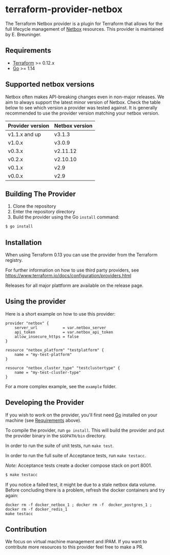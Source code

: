 # terraform-provider-netbox

The Terraform Netbox provider is a plugin for Terraform that allows for the full lifecycle management of [Netbox](https://netbox.readthedocs.io/en/stable/) resources.
This provider is maintained by E. Breuninger.

## Requirements

- [Terraform](https://www.terraform.io/downloads.html) >= 0.12.x
- [Go](https://golang.org/doc/install) >= 1.14

## Supported netbox versions
Netbox often makes API-breaking changes even in non-major releases. We aim to always support the latest minor version of Netbox. Check the table below to see which version a provider was tested against. It is generally recommended to use the provider version matching your netbox version.

Provider version | Netbox version
--- | ---
v1.1.x and up | v3.1.3
v1.0.x | v3.0.9
v0.3.x | v2.11.12
v0.2.x | v2.10.10
v0.1.x | v2.9
v0.0.x | v2.9

## Building The Provider

1. Clone the repository
1. Enter the repository directory
1. Build the provider using the Go `install` command:

```sh
$ go install
```

## Installation

When using Terraform 0.13 you can use the provider from the Terraform registry.

For further information on how to use third party providers, see https://www.terraform.io/docs/configuration/providers.html

Releases for all major plattform are available on the release page.

## Using the provider

Here is a short example on how to use this provider:

```hcl
provider "netbox" {
    server_url           = var.netbox_server
    api_token            = var.netbox_api_token
    allow_insecure_https = false
}

resource "netbox_platform" "testplatform" {
    name = "my-test-platform"
}

resource "netbox_cluster_type" "testclustertype" {
    name = "my-test-cluster-type"
}
```

For a more complex example, see the `example` folder.

## Developing the Provider

If you wish to work on the provider, you'll first need [Go](http://www.golang.org) installed on your machine (see [Requirements](#requirements) above).

To compile the provider, run `go install`. This will build the provider and put the provider binary in the `$GOPATH/bin` directory.

In order to run the suite of unit tests, run `make test`.

In order to run the full suite of Acceptance tests, run `make testacc`.

_Note:_ Acceptance tests create a docker compose stack on port 8001.

```sh
$ make testacc
```
If you notice a failed test, it might be due to a stale netbox data volume.  Before concluding there is a problem, 
refresh the docker containers and try again:
```shell
docker rm -f docker_netbox_1 ; docker rm -f  docker_postgres_1 ; docker rm -f docker_redis_1
make testacc
```

## Contribution

We focus on virtual machine management and IPAM. If you want to contribute more resources to this provider feel free to make a PR.
